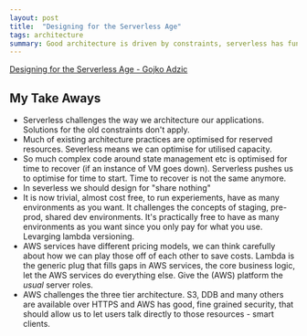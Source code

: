 ```yaml
---
layout: post
title:  "Designing for the Serverless Age"
tags: architecture
summary: Good architecture is driven by constraints, serverless has fundamentally changed them.
---
```


[Designing for the Serverless Age - Gojko Adzic](https://www.youtube.com/watch?v=w7X4gAQTk2E)

## My Take Aways

* Serverless challenges the way we architecture our applications. Solutions for the old constraints don't apply.
* Much of existing architecture practices are optimised for reserved resources. Severless means we can optimise for utilised capacity.
* So much complex code around state management etc is optimised for time to recover (if an instance of VM goes down). Serverless pushes us to optimise for time to start. Time to recover is not the same anymore.
* In severless we should design for "share nothing"
* It is now trivial, almost cost free, to run experiements, have as many environments as you want. It challenges the concepts of staging, pre-prod, shared dev environments. It's practically free to have as many environments as you want since you only pay for what you use. Levarging lambda versioning.
* AWS services have different pricing models, we can think carefully about how we can play those off of each other to save costs. Lambda is the generic plug that fills gaps in AWS services, the core business logic, let the AWS services do everything else. Give the (AWS) platform the _usual_ server roles.
* AWS challenges the three tier architecture. S3, DDB and many others are available over HTTPS and AWS has good, fine grained security, that should allow us to let users talk directly to those resources - smart clients.
